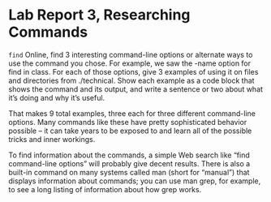 # Lab Report 3, Researching Commands

`find`
Online, find 3 interesting command-line options or alternate ways to use the command you chose. For example, we saw the -name option for find in class. For each of those options, give 3 examples of using it on files and directories from ./technical. Show each example as a code block that shows the command and its output, and write a sentence or two about what it’s doing and why it’s useful.

That makes 9 total examples, three each for three different command-line options. Many commands like these have pretty sophisticated behavior possible – it can take years to be exposed to and learn all of the possible tricks and inner workings.

To find information about the commands, a simple Web search like “find command-line options” will probably give decent results. There is also a built-in command on many systems called man (short for “manual”) that displays information about commands; you can use man grep, for example, to see a long listing of information about how grep works.
